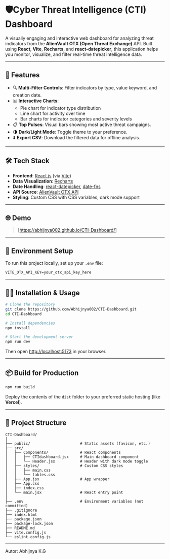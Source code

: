 # 🛡Cyber Threat Intelligence (CTI) Dashboard

A visually engaging and interactive web dashboard for analyzing threat indicators from the **AlienVault OTX (Open Threat Exchange)** API. Built using **React**, **Vite**, **Recharts**, and **react-datepicker**, this application helps you monitor, visualize, and filter real-time threat intelligence data.



---

## 🚀 Features

- 🔍 **Multi-Filter Controls**: Filter indicators by type, value keyword, and creation date.
- 📊 **Interactive Charts**:
  - Pie chart for indicator type distribution
  - Line chart for activity over time
  - Bar charts for indicator categories and severity levels
- 📋 **Top Pulses**: Visual bars showing most active threat campaigns.
- 🌗 **Dark/Light Mode**: Toggle theme to your preference.
- ⬇️ **Export CSV**: Download the filtered data for offline analysis.

---

## 🛠️ Tech Stack

- **Frontend**: [React.js](https://reactjs.org/) (via [Vite](https://vitejs.dev/))
- **Data Visualization**: [Recharts](https://recharts.org/)
- **Date Handling**: [react-datepicker](https://www.npmjs.com/package/react-datepicker), [date-fns](https://date-fns.org/)
- **API Source**: [AlienVault OTX API](https://otx.alienvault.com/)
- **Styling**: Custom CSS with CSS variables, dark mode support

---

## 🌐 Demo

> [https://abhijnya002.github.io/CTI-Dashboard/] 

---

## 🔐 Environment Setup

To run this project locally, set up your `.env` file:

```env
VITE_OTX_API_KEY=your_otx_api_key_here
```

---

## 🧑‍💻 Installation & Usage

```bash
# Clone the repository
git clone https://github.com/Abhijnya002/CTI-Dashboard.git
cd CTI-Dashboard

# Install dependencies
npm install

# Start the development server
npm run dev
```

Then open [http://localhost:5173](http://localhost:5173) in your browser.

---

## 📦 Build for Production

```bash
npm run build
```

Deploy the contents of the `dist` folder to your preferred static hosting (like **Vercel**).

---

## 📁 Project Structure

```
CTI-Dashboard/
│
├── public/                      # Static assets (favicon, etc.)
├── src/
│   ├── Components/              # React components
│   │   ├── CTIdashboard.jsx     # Main dashboard component
│   │   └── Header.jsx           # Header with dark mode toggle
│   ├── styles/                  # Custom CSS styles
│   │   ├── main.css
│   │   └── tables.css
│   ├── App.jsx                  # App wrapper
│   ├── App.css
│   ├── index.css
│   └── main.jsx                 # React entry point
│
├── .env                         # Environment variables (not committed)
├── .gitignore
├── index.html
├── package.json
├── package-lock.json
├── README.md
├── vite.config.js
└── eslint.config.js
```



---

Autor: Abhijnya K.G
